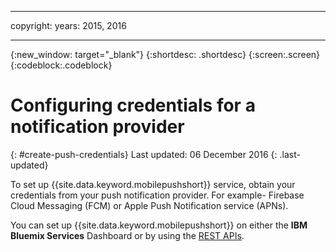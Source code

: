 
---

copyright:
 years: 2015, 2016

---

{:new_window: target="_blank"}
{:shortdesc: .shortdesc}
{:screen:.screen}
{:codeblock:.codeblock}

# Configuring credentials for a notification provider
{: #create-push-credentials}
Last updated: 06 December 2016
{: .last-updated}

To set up {{site.data.keyword.mobilepushshort}} service, obtain your credentials from your push notification provider. For example- Firebase Cloud Messaging (FCM) or Apple Push Notification service (APNs). 

You can set up {{site.data.keyword.mobilepushshort}} on either the **IBM Bluemix Services** Dashboard or by using the [REST APIs](https://mobile.{DomainName}/imfpush/).
